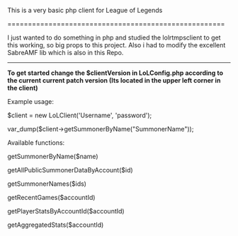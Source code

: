 This is a very basic php client for League of Legends

=====================================================

I just wanted to do something in php and studied the lolrtmpsclient to get this working, so big props to this project. Also i had to modify the excellent SabreAMF lib which is also in this Repo.

-----------------------------------------------------

**To get started change the $clientVersion in LoLConfig.php according to the current current patch version (Its located in the upper left corner in the client)**

Example usage:

$client = new LoLClient('Username', 'password');

var_dump($client->getSummonerByName("SummonerName"));


Available functions:

getSummonerByName($name)

getAllPublicSummonerDataByAccount($id)

getSummonerNames($ids)

getRecentGames($accountId)

getPlayerStatsByAccountId($accountId)

getAggregatedStats($accountId)
